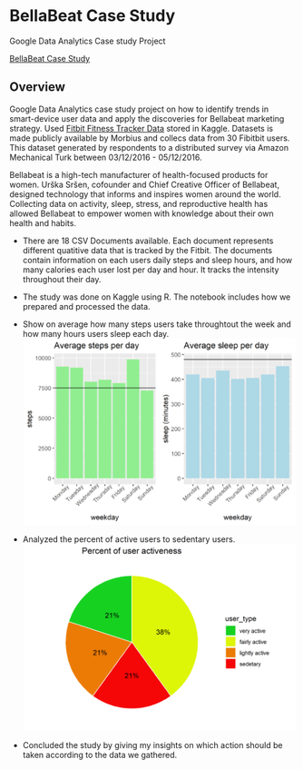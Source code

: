 # BellaBeat Case Study
Google Data Analytics Case study Project

[BellaBeat Case Study](https://www.kaggle.com/code/marcioarakaki/case-study-2-bellabeat-using-r "BellaBeat Case Study")

## Overview
Google Data Analytics case study project on how to identify trends in smart-device user data and apply the discoveries for Bellabeat marketing strategy. Used [Fitbit Fitness Tracker Data](https://www.kaggle.com/datasets/arashnic/fitbit) stored in Kaggle. Datasets is made publicly available by Morbius and collecs data from 30 Fibitbit users. This dataset generated by respondents to a distributed survey via Amazon Mechanical Turk between 03/12/2016 - 05/12/2016. 

Bellabeat is a high-tech manufacturer of health-focused products for women. Urška Sršen, cofounder and Chief Creative Officer of Bellabeat, designed technology that informs and inspires women around the world. Collecting data on activity, sleep, stress, and reproductive health has allowed Bellabeat to empower women with knowledge about their own health and habits.

* There are 18 CSV Documents available. Each document represents different quatitive data that is tracked by the Fitbit. The documents contain information on each users daily steps and sleep hours, and how many calories each user lost per day and hour. It tracks the intensity throughout their day.
* The study was done on Kaggle using R. The notebook includes how we prepared and processed the data.

* Show on average how many steps users take throughtout the week and how many hours users sleep each day.  
![alt text](https://github.com/MarcioArak/BellaBeat-Case-Study/blob/main/Images/average_daily_steps_sleep.png) 

* Analyzed the percent of active users to sedentary users.  
![alt text](https://github.com/MarcioArak/BellaBeat-Case-Study/blob/main/Images/user_activeness.png)

* Concluded the study by giving my insights on which action should be taken according to the data we gathered.
